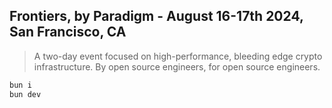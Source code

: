 ## Frontiers, by Paradigm - August 16-17th 2024, San Francisco, CA

> A two-day event focused on high-performance, bleeding edge crypto infrastructure. By open source engineers, for open source engineers.


```bash
bun i
bun dev
```
